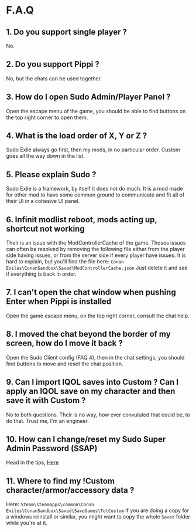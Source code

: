 # F.A.Q
## 1. Do you support single player ?
No.

## 2. Do you support Pippi ?
No, but the chats can be used together.

## 3. How do I open Sudo Admin/Player Panel ?
Open the escape menu of the game, you should be able to find buttons on the top right corner to open them.

## 4. What is the load order of X, Y or Z ?
Sudo Exile always go first, then my mods, in no particular order. Custom goes all the way down in the list.

## 5. Please explain Sudo ?
Sudo Exile is a framework, by itself it does not do much. It is a mod made for other mod to have some common ground to communicate and fit all of their UI in a cohesive UI panel.

## 6. Infinit modlist reboot, mods acting up, shortcut not working
Their is an issue with the ModControllerCache of the game. Thoses issues can often be resolved by removing the following file either from the player side having issues, or from the server side if every player have issues. It is hard to explain, but you'll find the file here:
`Conan Exiles\ConanSandbox\Saved\ModControllerCache.json`
Just delete it and see if everything is back in order.

## 7. I can't open the chat window when pushing Enter when Pippi is installed
Open the game escape menu, on the top right corner, consult the chat help.

## 8. I moved the chat beyond the border of my screen, how do I move it back ?
Open the Sudo Client config (FAQ 4), then in the chat settings, you should find buttons to move and reset the chat position.

## 9. Can I import IQOL saves into Custom ? Can I apply an IQOL save on my character and then save it with Custom ?
No to both questions. Their is no way, how ever convuluted that could be, to do that. Trust me, I'm an engineer.

## 10. How can I change/reset my Sudo Super Admin Password (SSAP)
Head in the tips, [Here](tips?id=reset-super-admin-password)

## 11. Where to find my !Custom character/armor/accessory data ?
Here: `Steam\steamapps\common\Conan Exiles\ConanSandbox\Saved\SaveGames\TotCustom`
If you are doing a copy for a windows reinstall or similar, you might want to copy the whole `Saved` folder while you're at it.